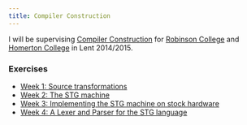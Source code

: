 ```yaml
---
title: Compiler Construction
---
```


<p>
    I will be supervising <a href="http://www.cl.cam.ac.uk/teaching/1415/CompConstr/">Compiler Construction</a> for <a href="http://www.robinson.cam.ac.uk/">Robinson College</a> and <a href="http://www.homerton.cam.ac.uk/">Homerton College</a> in Lent 2014/2015. 
</p>

<h3>Exercises</h3>
<ul>
    <li><a href="http://www.cl.cam.ac.uk/teaching/1415/CompConstr/Exercises_Set_1.ml">Week 1: Source transformations</a></li>
    <li><a href="http://www.cl.cam.ac.uk/~mbg28/teaching/1415/compilers-ex2.pdf">Week 2: The STG machine</a></li>
    <li><a href="http://www.cl.cam.ac.uk/~mbg28/teaching/1415/compilers-ex3.pdf">Week 3: Implementing the STG machine on stock hardware</a></li>
    <li><a href="http://www.cl.cam.ac.uk/~mbg28/teaching/1415/compilers-ex4.pdf">Week 4: A Lexer and Parser for the STG language</a></li>
</ul>
